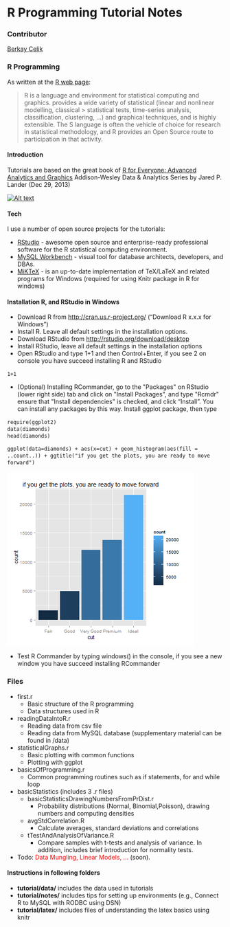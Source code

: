 R Programming Tutorial Notes
=========

### Contributor
[Berkay Celik]

### R Programming

As  written at the [R web page]:

> R is a language and environment for statistical computing and graphics. 
> provides a wide variety of statistical (linear and nonlinear modelling, classical > statistical tests, time-series analysis, classification, clustering, ...) and 
> graphical techniques, and is highly extensible. The S language is often the
> vehicle of choice for research in statistical methodology, and R provides an Open Source route to participation in that activity.


#### Introduction 

Tutorials are based on the great book of [R for Everyone: Advanced Analytics and Graphics] Addison-Wesley Data & Analytics Series by Jared P. Lander (Dec 29, 2013)

[![Alt text](http://www-fp.pearsonhighered.com/assets/hip/images/coverimage/0321888030.jpg)](http://www.jaredlander.com/r-for-everyone/)

#### Tech

I use a number of open source projects for the tutorials:

* [RStudio] - awesome open source and enterprise-ready professional software for the R statistical computing environment.
* [MySQL Workbench] - visual tool for database architects, developers, and DBAs.
* [MiKTeX] - is an up-to-date implementation of TeX/LaTeX and related programs for Windows (required for using Knitr package in R for windows)
                    

#### Installation  R, and RStudio in Windows

*  Download R from http://cran.us.r-project.org/ (“Download R x.x.x for Windows”) 
*  Install R. Leave all default settings in the installation options.
*  Download RStudio from http://rstudio.org/download/desktop 
*  Install RStudio, leave all default settings in the installation options
*  Open RStudio and type 1+1 and then Control+Enter, if you see 2 on console you have succeed installing R and RStudio

```{r addition}
1+1
```

* (Optional) Installing RCommander, go to the "Packages" on RStudio (lower right side) tab and click on "Install Packages", and type "Rcmdr" ensure that "Install dependencies" is checked, and click “Install”. You can install any packages by this way. Install ggplot package, then type

```{r plot}
require(ggplot2)
data(diamonds)
head(diamonds)
```

```{r plot2, dev='png'}
ggplot(data=diamonds) + aes(x=cut) + geom_histogram(aes(fill = ..count..)) + ggtitle("if you get the plots, you are ready to move forward") 
```
![plot of chunk](figures/Rplot.png)

*  Test R Commander by typing windows() in the console, if you see a new window you have succeed installing RCommander

### Files

  - first.r
    -  Basic structure of the R programming 
    -  Data structures used in R
  - readingDataIntoR.r
    -   Reading data from csv file
    -   Reading data from MySQL database (supplementary material can be found in /data)
  - statisticalGraphs.r
    -   Basic plotting with common functions
    -   Plotting with ggplot
  - basicsOfProgramming.r
    -   Common programming routines such as if statements, for and while loop  
  - basicStatistics (includes 3 .r files)
    - basicStatisticsDrawingNumbersFromPrDist.r
        -   Probability distributions (Normal, Binomial,Poisson), drawing numbers and computing densities
    - avgStdCorrelation.R
        - 	Calculate averages, standard deviations and correlations
	- tTestAndAnalysisOfVariance.R
		-	Compare samples with t-tests and analysis of variance. In addition, includes brief introduction for normality tests.
  - Todo: <span style="color:red">Data Mungling, Linear Models, ... </span> (soon).

#### Instructions in following folders

* **tutorial/data/** includes the data used in tutorials
* **tutorial/notes/** includes tips for setting up environments (e.g., Connect R to MySQL with RODBC using DSN)
* **tutorial/latex/** includes files of understanding the latex basics using knitr 


[R for Everyone: Advanced Analytics and Graphics]: http://www.jaredlander.com/r-for-everyone/
[RStudio]: http://www.rstudio.com/
[mySQL Workbench]: http://www.mysql.com/products/workbench/ 
[Berkay Celik]: http://www.linkedin.com/in/berkaycelik
[R web page]: http://www.r-project.org/
[MiKTeX]: http://miktex.org/
